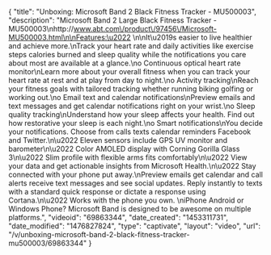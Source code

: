 {
    "title": "Unboxing: Microsoft Band 2 Black Fitness Tracker - MU500003",
    "description": "Microsoft Band 2 Large Black Fitness Tracker - MU500003\nhttp:\/\/www.abt.com\/product\/97456\/Microsoft-MU500003.html\n\nFeatures:\u2022 \n\nIt\u2019s easier to live healthier and achieve more.\nTrack your heart rate and daily activities like exercise steps calories burned and sleep quality while the notifications you care about most are available at a glance.\no Continuous optical heart rate monitor\nLearn more about your overall fitness when you can track your heart rate at rest and at play from day to night.\no Activity tracking\nReach your fitness goals with tailored tracking whether running biking golfing or working out.\no Email text and calendar notifications\nPreview emails and text messages and get calendar notifications right on your wrist.\no Sleep quality tracking\nUnderstand how your sleep affects your health. Find out how restorative your sleep is each night.\no Smart notifications\nYou decide your notifications. Choose from calls texts calendar reminders Facebook and Twitter.\n\u2022 Eleven sensors include GPS UV monitor and barometer\n\u2022 Color AMOLED display with Corning Gorilla Glass 3\n\u2022 Slim profile with flexible arms fits comfortably\n\u2022 View your data and get actionable insights from Microsoft Health.\n\u2022 Stay connected with your phone put away.\nPreview emails get calendar and call alerts receive text messages and see social updates. Reply instantly to texts with a standard quick response or dictate a response using Cortana.\n\u2022 Works with the phone you own. \niPhone Android or Windows Phone? Microsoft Band is designed to be awesome on multiple platforms.",
    "videoid": "69863344",
    "date_created": "1453311731",
    "date_modified": "1476827824",
    "type": "captivate",
    "layout": "video",
    "url": "\/v\/unboxing-microsoft-band-2-black-fitness-tracker-mu500003\/69863344"
}